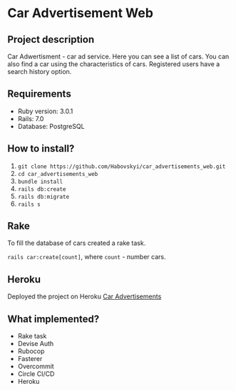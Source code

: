 # Car Advertisement Web

## Project description
Car Adwertisment - car ad service. Here you can see a list of cars. You can also find a car using the characteristics of cars. Registered users have a search history option.

## Requirements
 * Ruby version: 3.0.1
 * Rails: 7.0
 * Database: PostgreSQL

## How to install?
1. ```git clone https://github.com/Habovskyi/car_advertisements_web.git```
2. ```cd car_advertisements_web```
3. ```bundle install```
4. ```rails db:create```
5. ```rails db:migrate```
6. ```rails s```

## Rake
To fill the database of cars created a rake task.

```rails car:create[count]```, where ```count``` - number cars.

## Heroku
Deployed the project on Heroku
[Car Advertisements](https://caradvertisement.herokuapp.com/)
## What implemented?
* Rake task
* Devise Auth
* Rubocop
* Fasterer
* Overcommit
* Circle CI/CD
* Heroku

